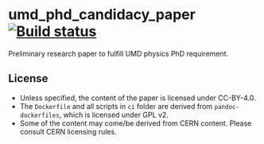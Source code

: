 # umd_phd_candidacy_paper [![Build status](https://travis-ci.com/yipengsun/umd_phd_candidacy_paper.svg?master)](https://travis-ci.com/yipengsun/umd_phd_candidacy_paper)
Preliminary research paper to fulfill UMD physics PhD requirement.

## License
* Unless specified, the content of the paper is licensed under CC-BY-4.0.
* The `Dockerfile` and all scripts in `ci` folder are derived from
  `pandoc-dockerfiles`, which is licensed under GPL v2.
* Some of the content may come/be derived from CERN content. Please consult
  CERN licensing rules.
